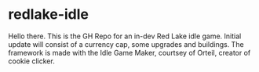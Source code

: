 # redlake-idle

Hello there. This is the GH Repo for an in-dev Red Lake idle game.
Initial update will consist of a currency cap, some upgrades and buildings.
The framework is made with the Idle Game Maker, courtsey of Orteil, creator of cookie clicker.
